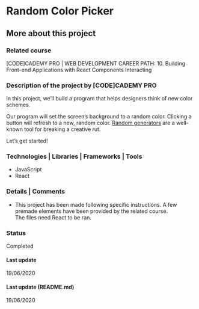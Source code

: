 # Random Color Picker

## More about this project

### Related course
[CODE]CADEMY PRO | WEB DEVELOPMENT CAREER PATH: 10. Building Front-end Applications with React
Components Interacting

### Description of the project by [CODE]CADEMY PRO
In this project, we’ll build a program that helps designers think of new color schemes.

Our program will set the screen’s background to a random color. Clicking a button will refresh to a new, random color. [Random generators](https://en.wikipedia.org/wiki/Oblique_Strategies) are a well-known tool for breaking a creative rut.

Let’s get started! 

### Technologies | Libraries | Frameworks | Tools  
- JavaScript
- React

### Details | Comments
- This project has been made following specific instructions. A few premade elements have been provided by the related course.  
The files need React to be ran.

### Status
Completed 

#### Last update
19/06/2020

#### Last update (README.md)
19/06/2020